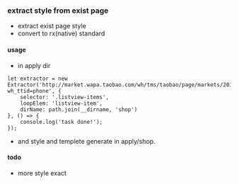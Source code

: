 ###  extract style from exist page

- extract exist page style
- convert to rx(native) standard

#### usage 

- in apply dir
```
let extractor = new Extractor('http://market.wapa.taobao.com/wh/tms/taobao/page/markets/2016xsx/market/page/test?wh_ttid=phone', {
    selector: '.listview-items',
    loopElem: 'listview-item',
    dirName: path.join(__dirname, 'shop')
}, () => {
    console.log('task done!');
});
```

- and style and templete generate in apply/shop.

#### todo
- more style exact 

